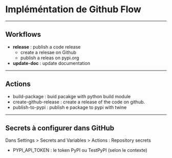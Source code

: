# Impléméntation de Github Flow


---
## Workflows

- **release** : publish a code release
  - create a relesae on Github
  - publish a releas on pypi.org
- **update-doc** : update documentation

---
## Actions

- build-package : buid pacakge with python build module
- create-github-release : create a release of the code on github. 
- publish-to-pypi : publish e package to pypi with twine

---
## Secrets à configurer dans GitHub

Dans Settings > Secrets and Variables > Actions : Repository secrets

- PYPI_API_TOKEN : le token PyPI ou TestPyPI (selon le contexte)